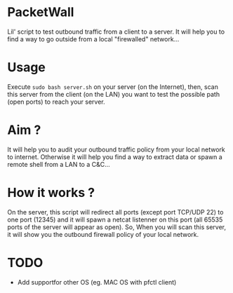 # PacketWall
Lil' script to test outbound traffic from a client to a server. It will help you to find a way to go outside from a local "firewalled" network...

# Usage
Execute `sudo bash server.sh` on your server (on the Internet), then, scan this server from the client (on the LAN) you want to test the possible path (open ports) to reach your server.

# Aim ?
It will help you to audit your outbound traffic policy from your local network to internet. Otherwise it will help you find a way to extract data or spawn a remote shell from a LAN to a C&C...

# How it works ?
On the server, this script will redirect all ports (except port TCP/UDP 22) to one port (12345) and it will spawn a netcat listenner on this port (all 65535 ports of the server will appear as open). So, When you will scan this server, it will show you the outbound firewall policy of your local network.

# TODO
* Add supportfor other OS (eg. MAC OS with pfctl client)
